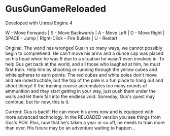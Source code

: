 # GusGunGameReloaded

Developed with Unreal Engine 4

W - Move Forwards | S - Move Backwards | A - Move Left | D - Move Right | SPACE - Jump | Right-Click - Fire Bullets | U - Restart

Original:
The world has wronged Gus in so many ways, we cannot possibly begin to comprehend. He can't move his arms and a dunce cap was placed on his head when he was 6 due to a situation he wasn't even involved in. To help Gus get back at the world, and all those who laughed at him, he must first train. Help him by shooting or running through the yellow cubes and white spheres to earn points. The red cubes and white poles don't move and are indestructible, but the top of the pole is a fun place to hang out and shoot things! If the training course accumulates too many rounds of ammunition and they start getting in your way, just push them under the walls and let them fall into the endless void. Someday, Gus's quest may continue, but for now, this is it.


Current: 
Gus is back!! He can move his arms now and is equipped with more advanced technology. In the RELOADED version you see things from Gus's POV. Plus, now that he's taken a year or so off, he needs to train more than ever. His future may be an adventure waiting to happen... 
